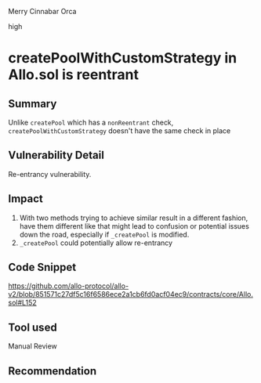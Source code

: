 Merry Cinnabar Orca

high

# createPoolWithCustomStrategy in Allo.sol is reentrant
## Summary
Unlike `createPool` which has a `nonReentrant` check, `createPoolWithCustomStrategy` doesn't have the same check in place
## Vulnerability Detail
Re-entrancy vulnerability.
## Impact
1) With two methods trying to achieve similar result in a different fashion, have them different like that might lead to confusion or potential issues down the road, especially if `_createPool` is modified.
2) `_createPool` could potentially allow re-entrancy
## Code Snippet
https://github.com/allo-protocol/allo-v2/blob/851571c27df5c16f6586ece2a1cb6fd0acf04ec9/contracts/core/Allo.sol#L152
## Tool used

Manual Review

## Recommendation
